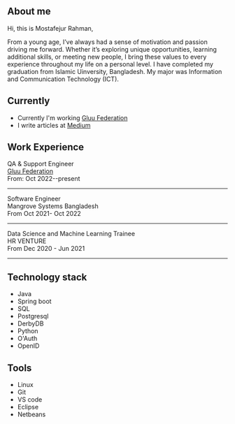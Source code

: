 ## About me
Hi, this is Mostafejur Rahman,

From a young age, I’ve always had a sense of motivation and passion driving me forward. Whether it’s exploring unique opportunities, learning additional skills, or meeting new people, I bring these values to every experience throughout my life on a personal level. I have completed my graduation from Islamic Uinversity, Bangladesh. My major was Information and Communication Technology (ICT).


## Currently 

* Currently I'm working [Gluu Federation](https://github.com/GluuFederation)
* I write articles at [Medium](https://mmrraju.medium.com/)
  


## Work Experience

QA & Support Engineer <br>
[Gluu Federation](https://github.com/GluuFederation)<br>
From: Oct 2022--present<br>

--------------------------------------------------------------
Software Engineer<br>
Mangrove Systems Bangladesh<br>
From Oct 2021- Oct 2022<br>

---------------------------------------------------------------

Data Science and Machine Learning Trainee<br>
HR VENTURE<br>
From Dec 2020 - Jun 2021<br>

---------------------------------------------------------------


## Technology stack 
* Java
* Spring boot
* SQL
* Postgresql
* DerbyDB
* Python
* O'Auth
* OpenID

## Tools
* Linux
* Git
* VS code
* Eclipse 
* Netbeans

<!---
mmrraju/mmrraju is a ✨ special ✨ repository because its `README.md` (this file) appears on your GitHub profile.
You can click the Preview link to take a look at your changes.
-->
